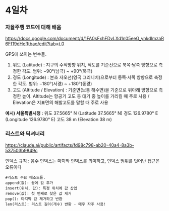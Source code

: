 # 4일차
### 자율주행 코드에 대해 배움
https://docs.google.com/document/d/1FA0sFxhFDvLXd1n05eeG_ynkdImzaR6Ff19dHeRtbao/edit?tab=t.0

GPS에 쓰이는 변수들.
1. 위도 (Latitude) : 지구의 수직방향 위치, 적도를 기준선으로 북쪽·남쪽 방향으로 측정한 각도. 범위: −90°(남극) ~ +90°(북극)
2. 경도 (Longitude) : 본초 자오선(영국 그리니치)으로부터 동쪽·서쪽 방향으로 측정한 각도. 범위: −180°(서경) ~ +180°(동경)
3. 고도 (Altitude / Elevation) : 기준면(보통 해수면)을 기준으로 위아래 방향으로 측정한 높이. Altitude는 항공기 고도 등 대기 중 높이를 가리킬 때 주로 사용 / Elevation은 지표면의 해발고도를 말할 때 주로 사용


**예시) 서울특별시청 :**
위도 37.5665° N (Latitude 37.5665° N)
경도 126.9780° E (Longitude 126.9780° E)
고도 38 m (Elevation 38 m)

### 리스트와 딕셔너리
https://claude.ai/public/artifacts/fd98c798-ab20-40a4-8a3b-537503b9849c

인덱스 규칙 : 음수 인덱스는 마지막 인덱스를 의미하고, 인덱스 범위를 벗어난 접근은 오류이다
```
#리스트 주요 메소드들.
append(값): 끝에 값 추가
insert(위치, 값): 특정 위치에 값 삽입
remove(값): 첫 번째로 찾은 값 제거
pop(): 마지막 값 제거하고 반환
len(리스트): 리스트 길이(개수) 반환 - 매우 자주 사용!
```
